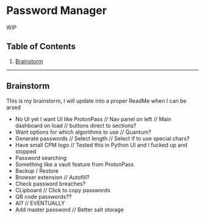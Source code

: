 # Password Manager

WIP

## Table of Contents
1. [Brainstorm](#Brainstorm)

---

## Brainstorm
This is my brainstorm, I will update into a proper ReadMe when I can be arsed
- No UI yet I want UI like ProtonPass // Nav panel on left // Main dashboard on load // buttons direct to sections?
- Want options for which algorithms to use // Quantum?
- Generate passwords // Select length // Select if to use special chars?
- Have small CPM logo // Tested this in Python UI and I fucked up and stopped
- Password searching
- Something like a vault feature from ProtonPass
- Backup / Restore
- Browser extension // Autofill?
- Check password breaches?
- CLipboard // Click to copy passwords
- QR code passwords??
- AI? // EVENTUALLY
- Add master password // Better salt storage
